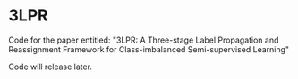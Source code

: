 # 3LPR
Code for the paper entitled: "3LPR: A Three-stage Label Propagation and Reassignment Framework for Class-imbalanced Semi-supervised Learning"

Code will release later.
